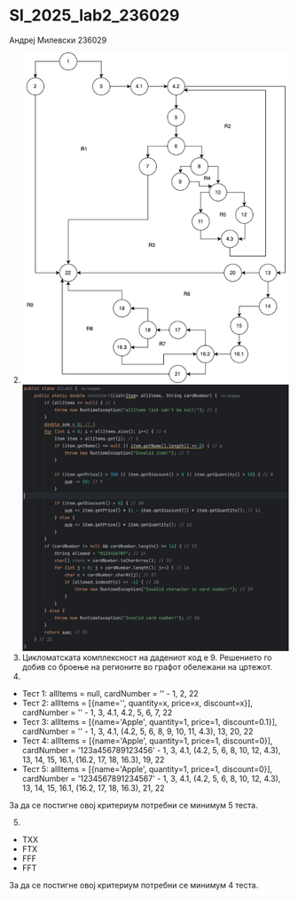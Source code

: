 # SI_2025_lab2_236029

Андреј Милевски 236029

2. ![CFG](./SI_lab2_236029/CFG.drawio.png)
   ![Code](./SI_lab2_236029/code.png)
3. Цикломатската комплексност на дадениот код е 9. Решението го добив со броење на регионите во графот обележани на цртежот.
4. 
- Тест 1: allItems = null, cardNumber = '' - 1, 2, 22
- Тест 2: allItems = [{name='', quantity=x, price=x, discount=x}], cardNumber = '' - 1, 3, 4.1, 4.2, 5, 6, 7, 22
- Тест 3: allItems = [{name='Apple', quantity=1, price=1, discount=0.1}], cardNumber = '' - 1, 3, 4.1, (4.2, 5, 6, 8, 9, 10, 11, 4.3), 13, 20, 22
- Тест 4: allItems = [{name='Apple', quantity=1, price=1, discount=0}], cardNumber = '123a456789123456' - 1, 3, 4.1, (4.2, 5, 6, 8, 10, 12, 4.3), 13, 14, 15, 16.1, (16.2, 17, 18, 16.3), 19, 22
- Тест 5: allItems = [{name='Apple', quantity=1, price=1, discount=0}], cardNumber = '1234567891234567' - 1, 3, 4.1, (4.2, 5, 6, 8, 10, 12, 4.3), 13, 14, 15, 16.1, (16.2, 17, 18, 16.3), 21, 22

За да се постигне овој критериум потребни се минимум 5 теста.

5. 
- TXX
- FTX
- FFF
- FFT

За да се постигне овој критериум потребни се минимум 4 теста.
